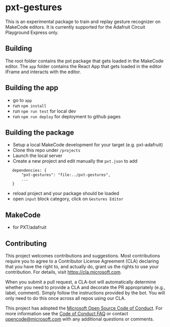 
# pxt-gestures

This is an experimental package to train and replay gesture recognizer on MakeCode editors. It is currently supported for the Adafruit Circuit Playground Express only.



## Building

The root folder contains the pxt package that gets loaded in the MakeCode editor.
The ``app`` folder contains the React App that gets loaded in the editor IFrame and interacts with the editor.

## Building the app

* go to ``app``
* run ``npm install``
* run ``npm run test`` for local dev
* run ``npm run deploy`` for deployment to github pages

## Building the package

* Setup a local MakeCode development for  your target (e.g. pxt-adafruit)
* Clone this repo under ``/projects``
* Launch the local server
* Create a new project and edit manually the ``pxt.json`` to add

```
   dependencies: {
       "pxt-gestures": "file:../pxt-gestures",
       ...
   }
```
* reload project and your package should be loaded
* open ``input`` block category, click on ``Gestures Editor``

## MakeCode

* for PXT/adafruit

## Contributing

This project welcomes contributions and suggestions.  Most contributions require you to agree to a
Contributor License Agreement (CLA) declaring that you have the right to, and actually do, grant us
the rights to use your contribution. For details, visit https://cla.microsoft.com.

When you submit a pull request, a CLA-bot will automatically determine whether you need to provide
a CLA and decorate the PR appropriately (e.g., label, comment). Simply follow the instructions
provided by the bot. You will only need to do this once across all repos using our CLA.

This project has adopted the [Microsoft Open Source Code of Conduct](https://opensource.microsoft.com/codeofconduct/).
For more information see the [Code of Conduct FAQ](https://opensource.microsoft.com/codeofconduct/faq/) or
contact [opencode@microsoft.com](mailto:opencode@microsoft.com) with any additional questions or comments.
